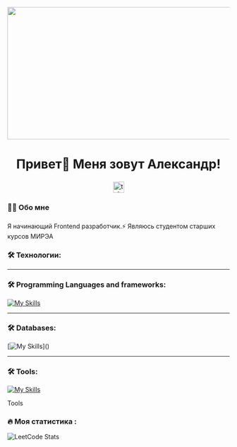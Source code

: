 <br clear="both">

<div align="center">
  <img height="300" width="600" src="https://user-images.githubusercontent.com/74038190/225813708-98b745f2-7d22-48cf-9150-083f1b00d6c9.gif"  />
</div>

###

<h1 align="center">Привет👋 Меня зовут Александр!</h1>

###

<div align="center">
  <a href="https://t.me/AlexsRyzh" target="_blank">
    <img src="https://img.shields.io/static/v1?message=Telegram&logo=telegram&label=&color=2CA5E0&logoColor=white&labelColor=&style=for-the-badge" height="25" alt="telegram logo"  />
  </a>
</div>

<h3 align="left">👩‍💻  Обо мне</h3>

###

<p align="left">Я начинающий Frontend разработчик.⚡ Являюсь студентом старших курсов МИРЭА</p>

<h3 align="left">🛠 Технологии:</h3>

---

<h3 align="left">🛠 Programming Languages and frameworks:</h3>

[![My Skills](https://skillicons.dev/icons?i=js,ts,react,vue,next,redux,webpack,vite,gulp,scss,tailwind,materialui,go,python,cpp,fastapi&perline=10)]()

---

<h3 align="left">🛠 Databases:</h3>

[![My Skills](https://skillicons.dev/icons?i=postgres,mongodb,redis,)]()

---
<h3 align="left">🛠 Tools:</h3>

[![My Skills](https://skillicons.dev/icons?i=graphql,kafka,kubernetes,figma,linux)]()

Tools

<h3 align="left">🔥   Моя статистика :</h3>

![LeetCode Stats](https://leetcard.jacoblin.cool/red-fox?theme=dark&font=Red%20Hat%20Text)

###
